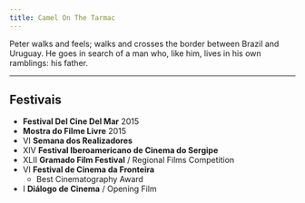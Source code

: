 ```yaml
---
title: Camel On The Tarmac
---
```


Peter walks and feels; walks and crosses the border between Brazil and Uruguay. He goes in search of a man who, like him, lives in his own ramblings: his father.

---

## Festivais
* **Festival Del Cine Del Mar** 2015
* **Mostra do Filme Livre** 2015
* VI **Semana dos Realizadores**
* XIV **Festival Iberoamericano de Cinema do Sergipe**
* XLII **Gramado Film Festival** / Regional Films Competition
* VI **Festival de Cinema da Fronteira**
  * Best Cinematography Award
* I **Diálogo de Cinema** / Opening Film
